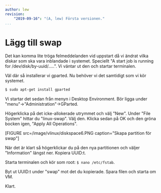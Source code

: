 ```yaml
---
author: lew
revision:
    "2019-09-16": "(A, lew) Första versionen."
...
```

Lägg till swap
=======================

Det kan komma lite tröga felmeddelanden vid uppstart då vi ändrat vilka diskar som ska vara inblandade i systemet. Speciellt "A start job is running for /dev/disk/by-uuid/.....". Vi väntar ut den och startar terminalen.

Väl där så installerar vi gparted. Nu behöver vi det samtidigt som vi kör systemet.

```bash
$ sudo apt-get install gparted
```

Vi startar det sedan från menyn i Desktop Environment. Bör ligga under "menu"->"Administration"->GParted.

Högerklicka på det icke-allokerade utrymmet och välj "New". Under "File System" hittar du "linux-swap". Välj den. Klicka sedan på OK och den gröna bocken igen, "Apply All Operations".

[FIGURE src=/image/vlinux/diskspace6.PNG caption="Skapa partition för swap"]

När det är klart så högerklickar du på den nya partitionen och väljer "Information" längst ner. Kopiera UUID:t.

Starta terminalen och kör som root: `$ nano /etc/fstab`.

Byt ut UUID:t under "swap" mot det du kopierade. Spara filen och starta om VM.

Klart.
